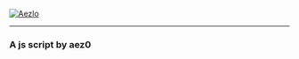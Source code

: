 [![Aezlo](https://travis-ci.org/aez0/vundle.svg?branch=master)](https://travis-ci.org/aez0/vundle)

---

### A js script by aez0
